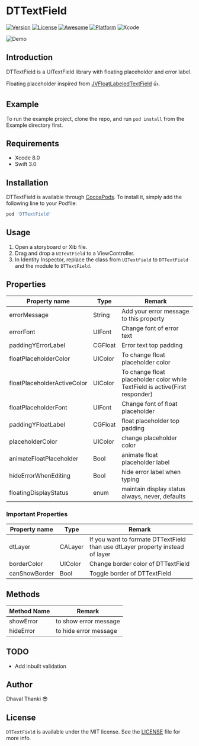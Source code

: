 # DTTextField

[![Version](https://img.shields.io/badge/Pod-V0.2.4-green.svg)](https://github.com/iDhaval/DTTextField/releases/tag/0.2.4)
[![License](https://img.shields.io/github/license/mashape/apistatus.svg)](https://github.com/iDhaval/DTTextField/blob/master/LICENSE)
[![Awesome](https://cdn.rawgit.com/sindresorhus/awesome/d7305f38d29fed78fa85652e3a63e154dd8e8829/media/badge.svg)](https://github.com/matteocrippa/awesome-swift)
[![Platform](https://img.shields.io/badge/Language-Swift_3.0-orange.svg)](https://developer.apple.com/library/content/documentation/Swift/Conceptual/Swift_Programming_Language/)
![Xcode](https://img.shields.io/badge/Xcode-8.0-blue.svg)

![Demo](https://github.com/iDhaval/DTTextField/blob/master/DTTextField.gif?raw=true)

## Introduction

DTTextField is a UITextField library with floating placeholder and error label.

Floating placeholder inspired from [JVFloatLabeledTextField](https://github.com/jverdi/JVFloatLabeledTextField) :+1:.

## Example

To run the example project, clone the repo, and run `pod install` from the Example directory first.

## Requirements

* Xcode 8.0
* Swift 3.0

## Installation

DTTextField is available through [CocoaPods](http://cocoapods.org). To install
it, simply add the following line to your Podfile:

```ruby
pod 'DTTextField'
```

## Usage

1. Open a storyboard or Xib file.  
2. Drag and drop a `UITextField` to a ViewController.  
3. In Identity Inspector, replace the class from `UITextField` to `DTTextField` and the module to `DTTextField`.  

## Properties

| Property name | Type | Remark |
| ------------- |------------- | ----- |
| errorMessage | String | Add your error message to this property|
| errorFont | UIFont | Change font of error text |
| paddingYErrorLabel | CGFloat | Error text top padding |
| floatPlaceholderColor | UIColor | To change float placeholder color |
| floatPlaceholderActiveColor | UIColor | To change float placeholder color while TextField is active(First responder)|
| floatPlaceholderFont | UIFont | Change font of float placeholder |
| paddingYFloatLabel | CGFloat | float placeholder top padding |
| placeholderColor | UIColor | change placeholder color |
| animateFloatPlaceholder | Bool | animate float placeholder label |
| hideErrorWhenEditing | Bool | hide error label when typing |
| floatingDisplayStatus | enum | maintain display status always, never, defaults | 

### Important Properties

| Property name | Type | Remark |
| ------------- |------------- | ----- |
| dtLayer | CALayer | If you want to formate DTTextField than use dtLayer property instead of layer |
| borderColor | UIColor | Change border color of DTTextField |
| canShowBorder | Bool | Toggle border of DTTextField |

## Methods

| Method Name | Remark |
| ------------|--------|
| showError | to show error message |
| hideError | to hide error message |

## TODO
* Add inbuilt validation

## Author

Dhaval Thanki :sunglasses:

## License

```DTTextField``` is available under the MIT license. See the [LICENSE](https://github.com/iDhaval/DTTextField/blob/master/LICENSE) file for more info.
